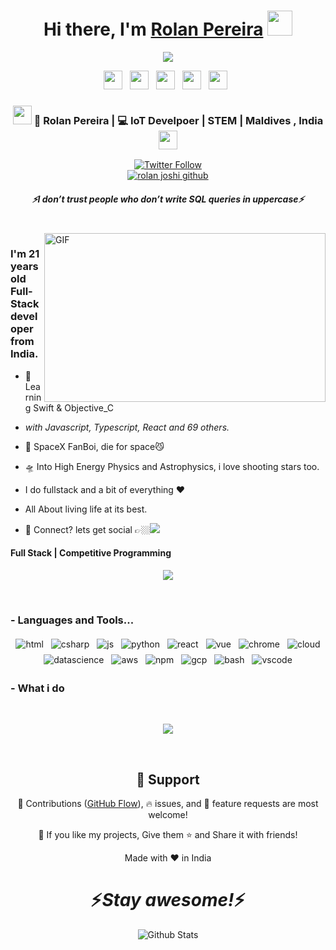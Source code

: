<div align="center">
   <h1>Hi there, I'm <a href="https://www.electronicssimplified.in/">Rolan Pereira</a> <img src="https://media.giphy.com/media/hvRJCLFzcasrR4ia7z/giphy.gif" width="40px"> </h1>
   
   
   <img src="https://pronoun.cyou/x/y?subject=He&object=Him&height=20"> 
</div>

<p align='center'>
   <a href="https://www.linkedin.com/in/rolangaspar0712/"><img height="30" src="https://raw.githubusercontent.com/8bitrolan/8bitrolan/master/linkedin.png?raw=true"></a>&nbsp;&nbsp;
<a href="https://twitter.com/8bitrolan"><img height="30" src="https://raw.githubusercontent.com/8bitrolan/8bitrolan/master/twitter.png?raw=true"></a>&nbsp;&nbsp;
<a href="https://dev.to/rolan"><img height="30" src="https://raw.githubusercontent.com/8bitrolan/8bitrolan/master/devto.png?raw=true"></a>&nbsp;&nbsp;
<a href="https://www.facebook.com/trinnwin"><img height="30" src="https://raw.githubusercontent.com/8bitrolan/8bitrolan/master/spotify.png?raw=true"></a>&nbsp;&nbsp;
 <a href="https://www.coffee.com/rolan"><img height="30" src="https://raw.githubusercontent.com/8bitrolan/8bitrolan/master/coffee.jpg?raw=true"></a>&nbsp;&nbsp;
 </p>

<div align="center">
<h3><img src="https://media.giphy.com/media/WUlplcMpOCEmTGBtBW/giphy.gif" width="30"> 🙎 Rolan Pereira | 💻 IoT Develpoer | STEM | Maldives , India <img src="https://media.giphy.com/media/WUlplcMpOCEmTGBtBW/giphy.gif" width="30"></h3>
</div>

<p align="center">
   <a href="https://twitter.com/_rolan_joshi"><img alt="Twitter Follow" src="https://img.shields.io/twitter/follow/_rolan_joshi?style=for-the-badge&color=09f&labelColor=black&logo=twitter&label=@_rolan_joshi"></a>
   <br> <!-- <a href="https://badges.pufler.dev/visits/mayrolant/mayrolant"> <img alt="rolan joshi github" src="https://badges.pufler.dev/visits/mayrolant/mayrolant"> </a> -->
   <a href="https://visitor-badge.glitch.me/badge?page_id=mayrolant.mayrolant"> <img alt="rolan joshi github" src="https://visitor-badge.glitch.me/badge?page_id=mayrolant.mayrolant"> </a>
 </p>
 
 <h5 align="center">
   <i>⚡️I don’t trust people who don’t write SQL queries in uppercase⚡️</i>
  </h5>
 
 
<br />
<img align="right" height="270px" width="450px" alt="GIF" src="https://media.giphy.com/media/3FjEPbKqEPhPpmC8uY/giphy.gif" />
<p align="center">
  <h3> I'm 21 years old Full-Stack developer from India.</h3>
</p>

- 🥀 Learning Swift & Objective_C

- <i>with Javascript, Typescript, React and 69 others.</i>
- 🔭 SpaceX FanBoi, die for space😼

- 🛸 Into High Energy Physics and Astrophysics, i love shooting stars too.

- I do fullstack and a bit of everything :heart:

- All About living life at its best.

- 💬 Connect? lets get social 👉🏼[<img src="https://raw.githubusercontent.com/8bitrolan/8bitrolan/master/svg/social/twitter.svg" >](https://twitter.com/_rolan_joshi)

 <p align="center">
  <h4> Full Stack | Competitive Programming </h4>
   </p>

<!--  -->

<p align="center" >
<a href="https://github.com/anuraghazra/github-readme-stats"> 
    <img  src="https://github-readme-stats.vercel.app/api?username=mayrolant&&show_icons=true&theme=radical"/>
  </a>

</p>

<br />

### - Languages and Tools...

<p align="center">
  <!-- For more icons please follow  https://github.com/MikeCodesDotNET/ColoredBadges -->
  <img src="https://raw.githubusercontent.com/8bitrolan/8bitrolan/master/svg/dev/languages/html.svg" alt="html" style="vertical-align:top; margin:4px">    
  <img src="https://raw.githubusercontent.com/8bitrolan/8bitrolan/master/svg/dev/languages/csharp.svg" alt="csharp" style="vertical-align:top; margin:4px">
  <img src="https://raw.githubusercontent.com/8bitrolan/8bitrolan/master/svg/dev/languages/js.svg" alt="js" style="vertical-align:top; margin:4px">
  <img src="https://raw.githubusercontent.com/8bitrolan/8bitrolan/master/svg/dev/languages/python.svg" alt="python" style="vertical-align:top; margin:4px">
  <img src="https://raw.githubusercontent.com/8bitrolan/8bitrolan/master/svg/dev/frameworks/react.svg" alt="react" style="vertical-align:top; margin:4px">
  <img src="https://raw.githubusercontent.com/8bitrolan/8bitrolan/master/svg/dev/frameworks/vue.svg" alt="vue" style="vertical-align:top; margin:4px">
  <img src="https://raw.githubusercontent.com/8bitrolan/8bitrolan/master/svg/dev/misc/chrome.svg" alt="chrome" style="vertical-align:top; margin:4px">
  <img src="https://raw.githubusercontent.com/8bitrolan/8bitrolan/master/svg/dev/misc/cloud.svg" alt="cloud" style="vertical-align:top; margin:4px">
  <img src="https://raw.githubusercontent.com/8bitrolan/8bitrolan/master/svg/dev/misc/datascience.svg" alt="datascience" style="vertical-align:top; margin:4px">
  <img src="https://raw.githubusercontent.com/8bitrolan/8bitrolan/master/svg/dev/services/aws.svg" alt="aws" style="vertical-align:top; margin:4px">
  <img src="https://raw.githubusercontent.com/8bitrolan/8bitrolan/master/svg/dev/services/npm.svg" alt="npm" style="vertical-align:top; margin:4px">
  <img src="https://raw.githubusercontent.com/8bitrolan/8bitrolan/master/svg/dev/services/gcp.svg" alt="gcp" style="vertical-align:top; margin:4px">
  <img src="https://raw.githubusercontent.com/8bitrolan/8bitrolan/master/svg/dev/tools/bash.svg" alt="bash" style="vertical-align:top; margin:4px">
  <img src="https://raw.githubusercontent.com/8bitrolan/8bitrolan/master/svg/dev/tools/visualstudio_code.svg" alt="vscode" style="vertical-align:top; margin:4px">
</p>

<!--
### - Blogs 🌱
-->
<!--
<p align="center">
  <a href="https://dev.to/rolan">
    <img src="https://raw.githubusercontent.com/8bitrolan/8bitrolan/master/svg/blogs/devto.svg">
  </a>
</p>
-->

### - What i do

<br />

<p align="center">
   <img src="https://media.giphy.com/media/f9XgHHnPnDjOF1hWpl/giphy.gif" />
   </p>
   
   
<br />

<h2 align="center">🤝 Support</h2>

<p align="center">🎀 Contributions (<a href="https://guides.github.com/introduction/flow" title="GitHub flow">GitHub Flow</a>), 🔥 issues, and 🥮 feature requests are most welcome!</p>

<p align="center">💙 If you like my projects, Give them ⭐ and Share it with friends!</p>
</p>
<p align="center">Made with ❤️ in India</p>

<h1 align='center'>⚡️<i>Stay awesome!</i>⚡️</h1>

<p align="center">
        <img src="https://raw.githubusercontent.com/mayrolant/mayrolant/Update/svg/Bottom.svg" alt="Github Stats" />
</p>
